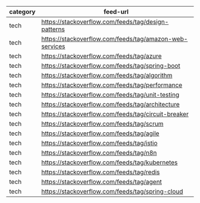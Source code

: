 | category | feed-url                                                   |
|----------|------------------------------------------------------------|
| tech     | https://stackoverflow.com/feeds/tag/design-patterns        |
| tech     | https://stackoverflow.com/feeds/tag/amazon-web-services    |
| tech     | https://stackoverflow.com/feeds/tag/azure                  |
| tech     | https://stackoverflow.com/feeds/tag/spring-boot            |
| tech     | https://stackoverflow.com/feeds/tag/algorithm              |
| tech     | https://stackoverflow.com/feeds/tag/performance            |
| tech     | https://stackoverflow.com/feeds/tag/unit-testing           |
| tech     | https://stackoverflow.com/feeds/tag/architecture           |
| tech     | https://stackoverflow.com/feeds/tag/circuit-breaker        |
| tech     | https://stackoverflow.com/feeds/tag/scrum                  |
| tech     | https://stackoverflow.com/feeds/tag/agile                  |
| tech     | https://stackoverflow.com/feeds/tag/istio                  |
| tech     | https://stackoverflow.com/feeds/tag/n8n                    |
| tech     | https://stackoverflow.com/feeds/tag/kubernetes             |
| tech     | https://stackoverflow.com/feeds/tag/redis                  |
| tech     | https://stackoverflow.com/feeds/tag/agent                  |
| tech     | https://stackoverflow.com/feeds/tag/spring-cloud           |             
